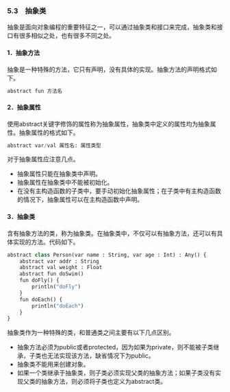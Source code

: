 ### 5.3　抽象类

抽象是面向对象编程的重要特征之一，可以通过抽象类和接口来完成，抽象类和接口有很多相似之处，也有很多不同之处。

#### 1．抽象方法

抽象是一种特殊的方法，它只有声明，没有具体的实现。抽象方法的声明格式如下。

```python
abstract fun 方法名
```

#### 2．抽象属性

使用abstract关键字修饰的属性称为抽象属性，抽象类中定义的属性均为抽象属性。抽象属性的格式如下。

```python
abstract var/val 属性名: 属性类型
```

对于抽象属性应注意几点。

+ 抽象属性只能在抽象类中声明。
+ 抽象属性在抽象类中不能被初始化。
+ 在没有主构造函数的子类中，要手动初始化抽象属性；在子类中有主构造函数的情况下，抽象属性可以在主构造函数中声明。

#### 3．抽象类

含有抽象方法的类，称为抽象类。在抽象类中，不仅可以有抽象方法，还可以有具体实现的方法。代码如下。

```python
abstract class Person(var name : String, var age : Int) : Any() {
    abstract var addr : String
    abstract val weight : Float
    abstract fun doSwim()
    fun doFly() {
        println("doFly")
    }
    fun doEach() {
        println("doEach")
    }
}
```

抽象类作为一种特殊的类，和普通类之间主要有以下几点区别。

+ 抽象方法必须为public或者protected，因为如果为private，则不能被子类继承，子类也无法实现该方法，缺省情况下为public。
+ 抽象类不能用来创建对象。
+ 如果一个类继承于抽象类，则子类必须实现父类的抽象方法；如果子类没有实现父类的抽象方法，则必须将子类也定义为abstract类。

